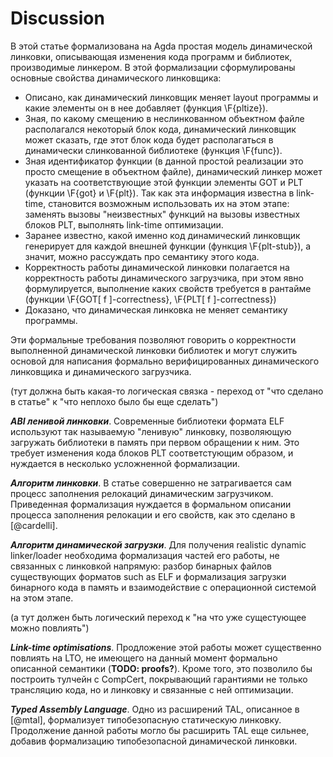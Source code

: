 # Discussion

В этой статье формализована на Agda простая модель динамической линковки,
описывающая изменения кода программ и библиотек, производимые линкером. В
этой формализации сформулированы основные свойства динамического
линковщика:

*   Описано, как динамический линковщик меняет layout программы и какие
    элементы он в нее добавляет (функция \F{pltize}).
*   Зная, по какому смещению в неслинкованном объектном файле располагался
    некоторый блок кода, динамический линковщик может сказать, где этот
    блок кода будет располагаться в динамически слинкованной библиотеке
    (функция \F{func}).
*   Зная идентификатор функции (в данной простой реализации это
    просто смещение в объектном файле), динамический линкер может указать
    на соответствующие этой функции элементы GOT и PLT (функции \F{got} и
    \F{plt}). Так как эта информация известна в link-time, становится
    возможным использовать их на этом этапе: заменять вызовы "неизвестных"
    функций на вызовы известных блоков PLT, выполнять link-time
    оптимизации.
*   Заранее известно, какой именно код динамический линковщик генерирует
    для каждой внешней функции (функция \F{plt-stub}), а значит, можно
    рассуждать про семантику этого кода.
*   Корректность работы динамической линковки полагается на корректность
    работы динамического загрузчика, при этом явно формулируется,
    выполнение каких свойств требуется в рантайме (функции \F{GOT[ f
    ]-correctness}, \F{PLT[ f ]-correctness})
*   Доказано, что динамическая линковка не меняет семантику программы.

Эти формальные требования позволяют говорить о корректности выполненной
динамической линковки библиотек и могут служить основой для написания
формально верифицированных динамического линковщика и динамического
загрузчика.

(тут должна быть какая-то логическая связка - переход от "что сделано в
статье" к "что неплохо было бы еще сделать")

***ABI ленивой линковки***.
Современные библиотеки формата ELF используют так называемую "ленивую"
линковку, позволяющую загружать библиотеки в память при первом обращении к
ним. Это требует изменения кода блоков PLT соответстующим образом, и
нуждается в несколько усложненной формализации.

***Алгоритм линковки***.
В статье совершенно не затрагивается сам процесс заполнения релокаций
динамическим загрузчиком. Приведенная формализация нуждается в формальном
описании процесса заполнения релокации и его свойств, как это сделано в
[@cardelli].

***Алгоритм динамической загрузки***.
Для получения realistic dynamic linker/loader необходима формализация
частей его работы, не связанных с линковкой напрямую: разбор бинарных
файлов существующих форматов such as ELF и формализация загрузки бинарного
кода в память и взаимодействие с операционной системой на этом этапе.

(а тут должен быть логический переход к "на что уже сущестующее можно
повлиять")

***Link-time optimisations***.
Продложение этой работы может существенно повлиять на LTO, не имеющего
на данный момент формально описанной семантики (**TODO: proofs?**).
Кроме того, это позволило бы построить тулчейн с CompCert, покрывающий
гарантиями не только трансляцию кода, но и линковку и связанные с ней
оптимизации.

***Typed Assembly Language***.
Одно из расширений TAL, описанное в [@mtal], формализует типобезопасную
статическую линковку. Продолжение данной работы могло бы расширить TAL еще
сильнее, добавив формализацию типобезопасной динамической линковки.

